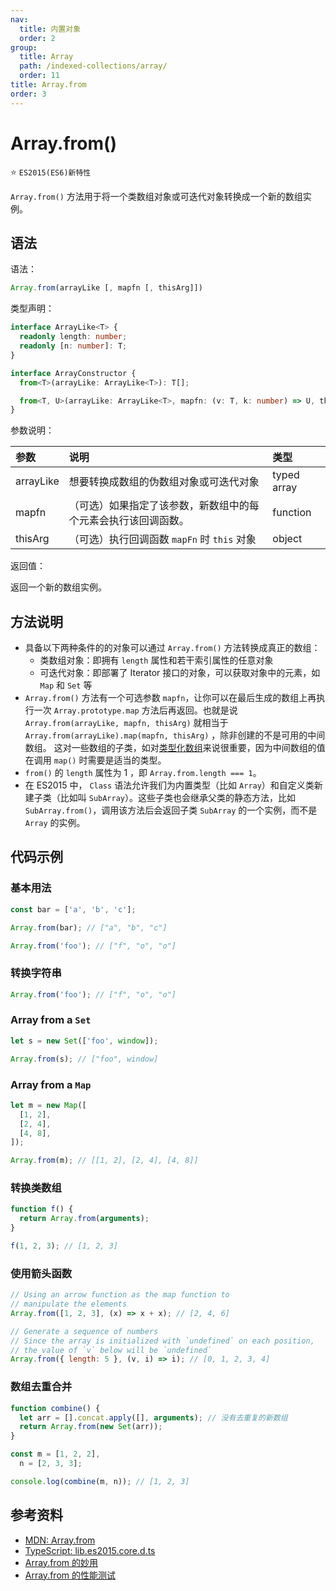 ```yaml
---
nav:
  title: 内置对象
  order: 2
group:
  title: Array
  path: /indexed-collections/array/
  order: 11
title: Array.from
order: 3
---
```


# Array.from()

⭐️ `ES2015(ES6)新特性`

`Array.from()` 方法用于将一个类数组对象或可迭代对象转换成一个新的数组实例。

## 语法

语法：

```js
Array.from(arrayLike [, mapfn [, thisArg]])
```

类型声明：

```ts
interface ArrayLike<T> {
  readonly length: number;
  readonly [n: number]: T;
}

interface ArrayConstructor {
  from<T>(arrayLike: ArrayLike<T>): T[];

  from<T, U>(arrayLike: ArrayLike<T>, mapfn: (v: T, k: number) => U, thisArg?: any): U[];
}
```

参数说明：

| 参数      | 说明                                                           | 类型        |
| :-------- | :------------------------------------------------------------- | :---------- |
| arrayLike | 想要转换成数组的伪数组对象或可迭代对象                         | typed array |
| mapfn     | （可选）如果指定了该参数，新数组中的每个元素会执行该回调函数。 | function    |
| thisArg   | （可选）执行回调函数 `mapFn` 时 `this` 对象                    | object      |

返回值：

返回一个新的数组实例。

## 方法说明

- 具备以下两种条件的的对象可以通过 `Array.from()` 方法转换成真正的数组：
  - 类数组对象：即拥有 `length` 属性和若干索引属性的任意对象
  - 可迭代对象：即部署了 Iterator 接口的对象，可以获取对象中的元素，如 `Map` 和 `Set` 等
- `Array.from()` 方法有一个可选参数 `mapfn`，让你可以在最后生成的数组上再执行一次 `Array.prototype.map` 方法后再返回。也就是说 `Array.from(arrayLike, mapfn, thisArg)` 就相当于 `Array.from(arrayLike).map(mapfn, thisArg)` ，除非创建的不是可用的中间数组。 这对一些数组的子类，如对[类型化数组](../../typed-array-objects/typed-array-objects)来说很重要，因为中间数组的值在调用 `map()` 时需要是适当的类型。
- `from()` 的 `length` 属性为 1 ，即 `Array.from.length === 1`。
- 在 ES2015 中， `Class` 语法允许我们为内置类型（比如 `Array`）和自定义类新建子类（比如叫 `SubArray`）。这些子类也会继承父类的静态方法，比如 `SubArray.from()`，调用该方法后会返回子类 `SubArray` 的一个实例，而不是 `Array` 的实例。

## 代码示例

### 基本用法

```js
const bar = ['a', 'b', 'c'];

Array.from(bar); // ["a", "b", "c"]

Array.from('foo'); // ["f", "o", "o"]
```

### 转换字符串

```js
Array.from('foo'); // ["f", "o", "o"]
```

### Array from a `Set`

```js
let s = new Set(['foo', window]);

Array.from(s); // ["foo", window]
```

### Array from a `Map`

```js
let m = new Map([
  [1, 2],
  [2, 4],
  [4, 8],
]);

Array.from(m); // [[1, 2], [2, 4], [4, 8]]
```

### 转换类数组

```js
function f() {
  return Array.from(arguments);
}

f(1, 2, 3); // [1, 2, 3]
```

### 使用箭头函数

```js
// Using an arrow function as the map function to
// manipulate the elements
Array.from([1, 2, 3], (x) => x + x); // [2, 4, 6]

// Generate a sequence of numbers
// Since the array is initialized with `undefined` on each position,
// the value of `v` below will be `undefined`
Array.from({ length: 5 }, (v, i) => i); // [0, 1, 2, 3, 4]
```

### 数组去重合并

```js
function combine() {
  let arr = [].concat.apply([], arguments); // 没有去重复的新数组
  return Array.from(new Set(arr));
}

const m = [1, 2, 2],
  n = [2, 3, 3];

console.log(combine(m, n)); // [1, 2, 3]
```

## 参考资料

- [MDN: Array.from](https://developer.mozilla.org/zh-CN/docs/Web/JavaScript/Reference/Global_Objects/Array/from)
- [TypeScript: lib.es2015.core.d.ts](https://github.com/microsoft/TypeScript/blob/main/lib/lib.es2015.core.d.ts)
- [Array.from 的妙用](https://segmentfault.com/a/1190000004450221)
- [Array.from 的性能测试](https://jsperf.com/constarray/4)
